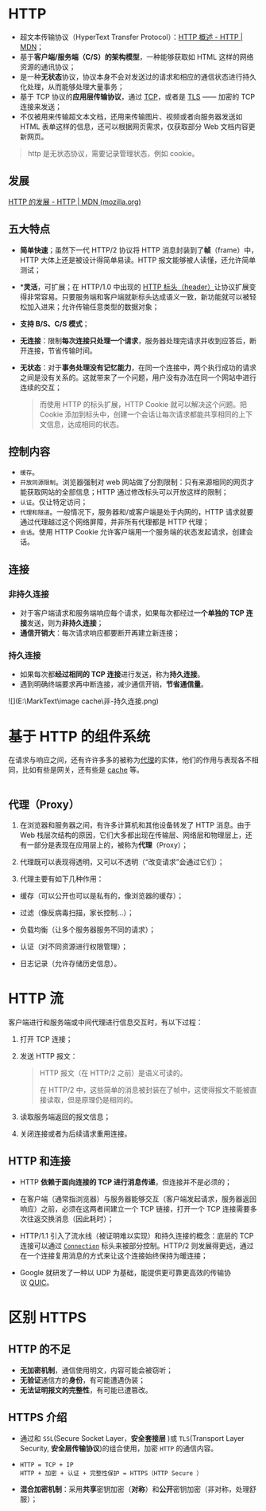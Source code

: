 # HTTP

- 超文本传输协议（HyperText Transfer Protocol）：[HTTP 概述 - HTTP | MDN](https://developer.mozilla.org/zh-CN/docs/web/http/overview)；
- 基于**客户端/服务端（C/S）的架构模型**，一种能够获取如 HTML 这样的网络资源的通讯协议；
- 是一种**无状态**协议，协议本身不会对发送过的请求和相应的通信状态进行持久化处理，从而能够处理大量事务；
- 基于 TCP 协议的**应用层传输协议**，通过 [TCP](https://developer.mozilla.org/zh-CN/docs/Glossary/TCP)，或者是 [TLS](https://developer.mozilla.org/zh-CN/docs/Glossary/TLS) —— 加密的 TCP 连接来发送；
- 不仅被用来传输超文本文档，还用来传输图片、视频或者向服务器发送如 HTML 表单这样的信息，还可以根据网页需求，仅获取部分 Web 文档内容更新网页。

> http 是无状态协议，需要记录管理状态，例如 cookie。

## 发展

[HTTP 的发展 - HTTP | MDN (mozilla.org)](https://developer.mozilla.org/zh-CN/docs/Web/HTTP/Basics_of_HTTP/Evolution_of_HTTP)

## 五大特点

- **简单快速**；虽然下一代 HTTP/2 协议将 HTTP 消息封装到了**帧**（frame）中，HTTP 大体上还是被设计得简单易读。HTTP 报文能够被人读懂，还允许简单测试；

- ***灵活**，可扩展；在 HTTP/1.0 中出现的 [HTTP 标头（header）](https://developer.mozilla.org/zh-CN/docs/Web/HTTP/Headers)让协议扩展变得非常容易。只要服务端和客户端就新标头达成语义一致，新功能就可以被轻松加入进来；允许传输任意类型的数据对象；

- **支持 B/S、C/S 模式**；

- **无连接**：限制**每次连接只处理一个请求**，服务器处理完请求并收到应答后，断开连接，节省传输时间。

- **无状态**：对于**事务处理没有记忆能力**，在同一个连接中，两个执行成功的请求之间是没有关系的。这就带来了一个问题，用户没有办法在同一个网站中进行连续的交互；
  
  > 而使用 HTTP 的标头扩展，HTTP Cookie 就可以解决这个问题。把 Cookie 添加到标头中，创建一个会话让每次请求都能共享相同的上下文信息，达成相同的状态。

## 控制内容

- `缓存`。
- `开放同源限制`。浏览器强制对 web 网站做了分割限制：只有来源相同的网页才能获取网站的全部信息；HTTP 通过修改标头可以开放这样的限制；
- `认证`。仅让特定访问；
- `代理和隧道`。一般情况下，服务器和/或客户端是处于内网的，HTTP 请求就要通过代理越过这个网络屏障，并非所有代理都是 HTTP 代理；
- `会话`。使用 HTTP Cookie 允许客户端用一个服务端的状态发起请求，创建会话。

## 连接

### 非持久连接

- 对于客户端请求和服务端响应每个请求，如果每次都经过**一个单独的 TCP 连接**发送，则为**非持久连接**；
- **通信开销大**：每次请求响应都要断开再建立新连接；

### 持久连接

- 如果每次都**经过相同的 TCP 连接**进行发送，称为**持久连接**。
- 遇到明确终端要求再中断连接，减少通信开销，**节省通信量**。

![](E:\MarkText\image cache\非-持久连接.png)

# 基于 HTTP 的组件系统

在请求与响应之间，还有许许多多的被称为[代理](https://developer.mozilla.org/zh-CN/docs/Glossary/Proxy_server)的实体，他们的作用与表现各不相同，比如有些是网关，还有些是 [cache](https://developer.mozilla.org/zh-CN/docs/Glossary/Cache) 等。

<img src="file:///E:/MarkText/image%20cache/基于%20HTTP%20的组件系统.png" title="" alt="" data-align="center">

## 代理（Proxy）

1. 在浏览器和服务器之间，有许多计算机和其他设备转发了 HTTP 消息。由于 Web 栈层次结构的原因，它们大多都出现在传输层、网络层和物理层上，还有一部分是表现在应用层上的，被称为**代理**（Proxy）；

2. 代理既可以表现得透明，又可以不透明（“改变请求”会通过它们）；

3. 代理主要有如下几种作用：

- 缓存（可以公开也可以是私有的，像浏览器的缓存）；

- 过滤（像反病毒扫描，家长控制...）；

- 负载均衡（让多个服务器服务不同的请求）；

- 认证（对不同资源进行权限管理）；

- 日志记录（允许存储历史信息）。

# HTTP 流

客户端进行和服务端或中间代理进行信息交互时，有以下过程：

1. 打开 TCP 连接；

2. 发送 HTTP 报文：

   > HTTP 报文（在 HTTP/2 之前）是语义可读的。
   >
   > 在 HTTP/2 中，这些简单的消息被封装在了帧中，这使得报文不能被直接读取，但是原理仍是相同的。

3. 读取服务端返回的报文信息；

4. 关闭连接或者为后续请求重用连接。

## HTTP 和连接

- HTTP **依赖于面向连接的 TCP 进行消息传递**，但连接并不是必须的；

- 在客户端（通常指浏览器）与服务器能够交互（客户端发起请求，服务器返回响应）之前，必须在这两者间建立一个 TCP 链接，打开一个 TCP 连接需要多次往返交换消息（因此耗时）；

- HTTP/1.1 引入了流水线（被证明难以实现）和持久连接的概念：底层的 TCP 连接可以通过 [`Connection`](https://developer.mozilla.org/zh-CN/docs/Web/HTTP/Headers/Connection) 标头来被部分控制。HTTP/2 则发展得更远，通过在一个连接复用消息的方式来让这个连接始终保持为暖连接；

- Google 就研发了一种以 UDP 为基础，能提供更可靠更高效的传输协议 [QUIC](https://en.wikipedia.org/wiki/QUIC)。

# 区别 HTTPS

## HTTP 的不足

- **无加密机制**，通信使用明文，内容可能会被窃听；
- **无验证**通信方的**身份**，有可能遭遇伪装；
- **无法证明报文的完整性**，有可能已遭篡改。

## HTTPS 介绍

- 通过和 `SSL`(Secure Socket Layer，**安全套接层** )或 `TLS`(Transport Layer Security, **安全层传输协议**)的组合使用，加密 `HTTP` 的通信内容。

- ```text
  HTTP = TCP + IP
  HTTP + 加密 + 认证 + 完整性保护 = HTTPS（HTTP Secure ）
  ```

- **混合加密机制**：采用**共享**密钥加密（**对称**）和**公开**密钥加密（非对称，处理舒服）；
